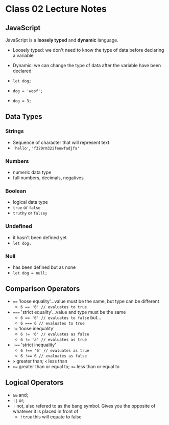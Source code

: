 # Class 02 Lecture Notes

## JavaScript

JavaScript is a **loosely typed** and **dynamic** language.

- Loosely typed: we don't need to know the type of data before declaring a variable
- Dynamic: we can change the type of data after the variable have been declared

- `let dog;`
- `dog = 'woof';`
- `dog = 3;`

## Data Types

### Strings

- Sequence of character that will represent text.
- `'hello'`, `'f320rm32ifeowfadjfa'`

### Numbers

- numeric data type
- full numbers, decimals, negatives

### Boolean

- logical data type
- `true` or `false`
- `truthy` or `falsey`

### Undefined

- it hasn't been defined yet
- `let dog;`

### Null

- has been defined but as none
- `let dog = null;`

## Comparison Operators

- `==` 'loose equality'...value must be the same, but type can be different
  - `6 == '6' // evaluates to true`
- `===` 'strict equality'...value and type must be the same
  - `6 == '6' // evaluates to false` but...
  - `6 === 6 // evaluates to true`
- `!=` 'loose inequality'
  - `6 != '6' // evaluates as false`
  - `6 != 'a' // evaluates as true`
- `!==` 'strict inequality'
  - `6 !== '6' // evaluates as true`
  - `6 !== 6 // evaluates as false`
- `>` greater than; `<` less than
- `>=` greater than or equal to; `<=` less than or equal to

## Logical Operators

- `&&` and;
- `||` or;
- `!` not, also refered to as the bang symbol. Gives you the opposite of whatever it is placed in front of
  - `!true` this will equate to false
